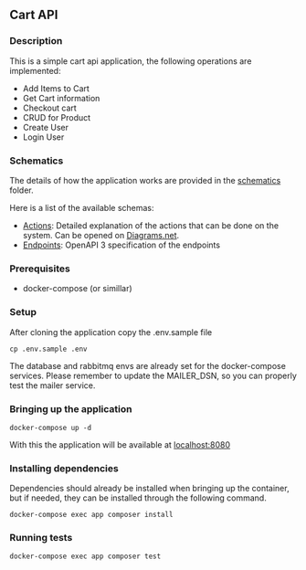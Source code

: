 ## Cart API

### Description

This is a simple cart api application, the following operations are implemented:

* Add Items to Cart
* Get Cart information
* Checkout cart
* CRUD for Product
* Create User
* Login User

### Schematics

The details of how the application works are provided in the [schematics](docs/schematics) folder.

Here is a list of the available schemas: 

* [Actions](/docs/schematics/actions.drawio.xml): Detailed explanation of the actions that can be done on the system. Can be opened on [Diagrams.net](https://diagrams.net).
* [Endpoints](/docs/api/cart-api.yaml): OpenAPI 3 specification of the endpoints 

### Prerequisites

* docker-compose (or simillar)

### Setup

After cloning the application copy the .env.sample file

```shell
cp .env.sample .env
```

The database and rabbitmq envs are already set for the docker-compose services.
Please remember to update the MAILER_DSN, so you can properly test the mailer service.

### Bringing up the application

```shell
docker-compose up -d
```

With this the application will be available at [localhost:8080](http://localhost:8080)

### Installing dependencies

Dependencies should already be installed when bringing up the container,
but if needed, they can be installed through the following command.

```shell
docker-compose exec app composer install
```

### Running tests

```shell
docker-compose exec app composer test
```
